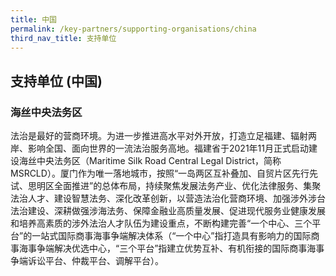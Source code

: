 ```yaml
---
title: 中国
permalink: /key-partners/supporting-organisations/china
third_nav_title: 支持单位
---
```

<style>
   
  .img-logo img {
    max-height: 70px;
    width: auto; 
    margin-left: 0; 
    }

</style>

## 支持单位 (中国)

### 海丝中央法务区

法治是最好的营商环境。为进一步推进高水平对外开放，打造立足福建、辐射两岸、影响全国、面向世界的一流法治服务高地。福建省于2021年11月正式启动建设海丝中央法务区（Maritime Silk Road Central Legal District，简称MSRCLD）。厦门作为唯一落地城市，按照“一岛两区互补叠加、自贸片区先行先试、思明区全面推进”的总体布局，持续聚焦发展法务产业、优化法律服务、集聚法治人才、建设智慧法务、深化改革创新，以营造法治化营商环境、加强涉外涉台法治建设、深耕做强涉海法务、保障金融业高质量发展、促进现代服务业健康发展和培养高素质的涉外法治人才队伍为建设重点，不断构建完善“一个中心、三个平台”的一站式国际商事海事争端解决体系（“一个中心”指打造具有影响力的国际商事海事争端解决优选中心，“三个平台”指建立优势互补、有机衔接的国际商事海事争端诉讼平台、仲裁平台、调解平台）。
